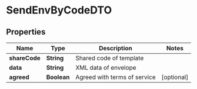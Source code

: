 # SendEnvByCodeDTO

## Properties
Name | Type | Description | Notes
------------ | ------------- | ------------- | -------------
**shareCode** | **String** | Shared code of template | 
**data** | **String** | XML data of envelope | 
**agreed** | **Boolean** | Agreed with terms of service |  [optional]
